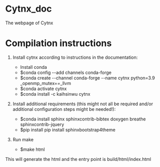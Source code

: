 # Cytnx_doc
The webpage of Cytnx


# Compilation instructions
1. Install cytnx according to instructions in the documentation:  
    - Install conda  
    - $conda config --add channels conda-forge  
    - $conda create --channel conda-forge --name cytnx python=3.9 _openmp_mutex=*=*_llvm  
    - $conda activate cytnx  
    - $conda install -c kaihsinwu cytnx  

2. Install additional requirements (this might not all be required and/or additional configuration steps might be needed!):  
    - $conda install sphinx sphinxcontrib-bibtex doxygen breathe sphinxcontrib-jquery 
    - $pip install pip install sphinxbootstrap4theme  

3. Run make  
    - $make html  

This will generate the html and the entry point is build/html/index.html
